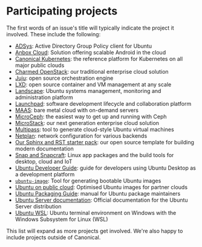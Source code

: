 # Participating projects

The first words of an issue's title will typically indicate the project it involved. These include the following:

- [ADSys](https://documentation.ubuntu.com/adsys/en/stable/): Active Directory Group Policy client for Ubuntu
- [Anbox Cloud](https://anbox-cloud.io/docs): Solution offering scalable Android in the cloud
- [Canonical Kubernetes](https://ubuntu.com/kubernetes/docs): the reference platform for Kubernetes on all major public clouds
- [Charmed OpenStack](https://ubuntu.com/openstack/docs): our traditional enterprise cloud solution
- [Juju](https://juju.is/docs): open source orchestration engine
- [LXD](https://documentation.ubuntu.com/lxd/en/latest/): open source container and VM management at any scale
- [Landscape](https://ubuntu.com/landscape/docs): Ubuntu systems management, monitoring and administration platform
- [Launchpad](https://documentation.ubuntu.com/launchpad/en/latest/): software development lifecycle and collaboration platform
- [MAAS](https://maas.io/docs): bare metal cloud with on-demand servers
- [MicroCeph](https://canonical-microceph.readthedocs-hosted.com/en/squid-stable/): the easiest way to get up and running with Ceph
- [MicroStack](https://microstack.run/docs): our next generation enterprise cloud solution
- [Multipass](https://discourse.ubuntu.com/t/multipass-documentation/8294): tool to generate cloud-style Ubuntu virtual machines
- [Netplan](https://github.com/canonical/netplan): network configuration for various backends
- [Our Sphinx and RST starter pack](https://github.com/canonical/sphinx-docs-starter-pack): our open source template for building modern documentation
- [Snap and Snapcraft](https://snapcraft.io/docs): Linux app packages and the build tools for desktop, cloud and IoT
- [Ubuntu Developer Guide](https://github.com/canonical/ubuntu-for-developers-docs): guide for developers using Ubuntu Desktop as a development platform
- [`ubuntu-image`](https://github.com/canonical/ubuntu-image): Tool for generating bootable Ubuntu images
- [Ubuntu on public cloud](https://documentation.ubuntu.com/public-cloud/en/latest/): Optimised Ubuntu images for partner clouds
- [Ubuntu Packaging Guide](https://github.com/canonical/ubuntu-packaging-guide): manual for Ubuntu package maintainers
- [Ubuntu Server documentation](https://github.com/canonical/ubuntu-server-documentation): Official documentation for the Ubuntu Server distribution
- [Ubuntu WSL](https://canonical-ubuntu-wsl.readthedocs-hosted.com/en/latest/): Ubuntu terminal environment on Windows with the Windows Subsystem for Linux (WSL)

This list will expand as more projects get involved. We're also happy to include projects outside of Canonical.
